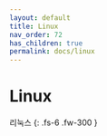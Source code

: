 ```yaml
---
layout: default
title: Linux
nav_order: 72
has_children: true
permalink: docs/linux
---
```


# Linux

리눅스
{: .fs-6 .fw-300 }
